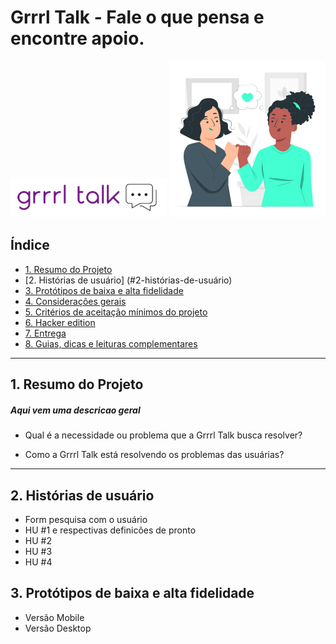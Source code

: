 # Grrrl Talk - Fale o que pensa e encontre apoio.
<img alt="img-girl-power" src="imagens/../src/imagens/logo.png" width="250px">
<img alt="img-girl-power" src="imagens/../src/imagens/pinky-promise.svg" width="250px">


## Índice

* [1. Resumo do Projeto](#1-resumo-do-projeto)
* [2. Histórias de usuário]
(#2-histórias-de-usuário)
* [3. Protótipos de baixa e alta fidelidade](#3-protótipos-de-baixa-e-alta-fidelidade)
* [4. Considerações gerais](#4-considerações-gerais)
* [5. Critérios de aceitação mínimos do
  projeto](#5-criterios-de-aceitação-mínimos-do-projeto)
* [6. Hacker edition](#6-hacker-edition)
* [7. Entrega](#7-entrega)
* [8. Guias, dicas e leituras
  complementares](#8-guias-dicas-e-leituras-complementares)

***

## 1. Resumo do Projeto

##### Aqui vem uma descricao geral

- Qual é a necessidade ou problema que a Grrrl Talk busca resolver?

- Como a Grrrl Talk está resolvendo os problemas das usuárias?



---
## 2. Histórias de usuário
- Form pesquisa com o usuário
- HU #1 e respectivas definicões de pronto
- HU #2 
- HU #3 
- HU #4
## 3. Protótipos de baixa e alta fidelidade

- Versão Mobile 
- Versão Desktop
